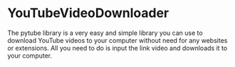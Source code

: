 # YouTubeVideoDownloader

The pytube library is a very easy and simple library you can use to download YouTube videos to your computer without need for any websites or extensions. All you need to do is input the link video and downloads it to your computer.
